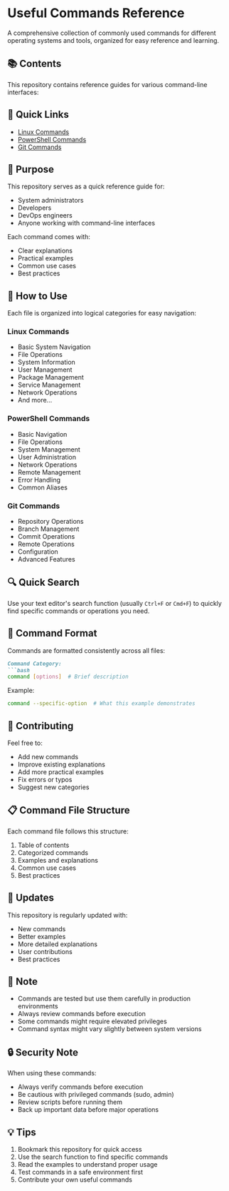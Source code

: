 # Useful Commands Reference

A comprehensive collection of commonly used commands for different operating systems and tools, organized for easy reference and learning.

## 📚 Contents

This repository contains reference guides for various command-line interfaces:

## 📱 Quick Links

- [Linux Commands](linux_commands.md)
- [PowerShell Commands](powershell_commands.md)
- [Git Commands](git_commands.md)

## 🎯 Purpose

This repository serves as a quick reference guide for:
- System administrators
- Developers
- DevOps engineers
- Anyone working with command-line interfaces

Each command comes with:
- Clear explanations
- Practical examples
- Common use cases
- Best practices

## 📖 How to Use

Each file is organized into logical categories for easy navigation:

### Linux Commands
- Basic System Navigation
- File Operations
- System Information
- User Management
- Package Management
- Service Management
- Network Operations
- And more...

### PowerShell Commands
- Basic Navigation
- File Operations
- System Management
- User Administration
- Network Operations
- Remote Management
- Error Handling
- Common Aliases

### Git Commands
- Repository Operations
- Branch Management
- Commit Operations
- Remote Operations
- Configuration
- Advanced Features

## 🔍 Quick Search

Use your text editor's search function (usually `Ctrl+F` or `Cmd+F`) to quickly find specific commands or operations you need.

## 📝 Command Format

Commands are formatted consistently across all files:

```markdown
Command Category:
```bash
command [options]  # Brief description
```

Example:
```bash
command --specific-option  # What this example demonstrates
```

## 🤝 Contributing

Feel free to:
- Add new commands
- Improve existing explanations
- Add more practical examples
- Fix errors or typos
- Suggest new categories

## 📋 Command File Structure

Each command file follows this structure:
1. Table of contents
2. Categorized commands
3. Examples and explanations
4. Common use cases
5. Best practices

## 🔄 Updates

This repository is regularly updated with:
- New commands
- Better examples
- More detailed explanations
- User contributions
- Best practices

## 📌 Note

- Commands are tested but use them carefully in production environments
- Always review commands before execution
- Some commands might require elevated privileges
- Command syntax might vary slightly between system versions

## 🔒 Security Note

When using these commands:
- Always verify commands before execution
- Be cautious with privileged commands (sudo, admin)
- Review scripts before running them
- Back up important data before major operations

## 💡 Tips

1. Bookmark this repository for quick access
2. Use the search function to find specific commands
3. Read the examples to understand proper usage
4. Test commands in a safe environment first
5. Contribute your own useful commands
